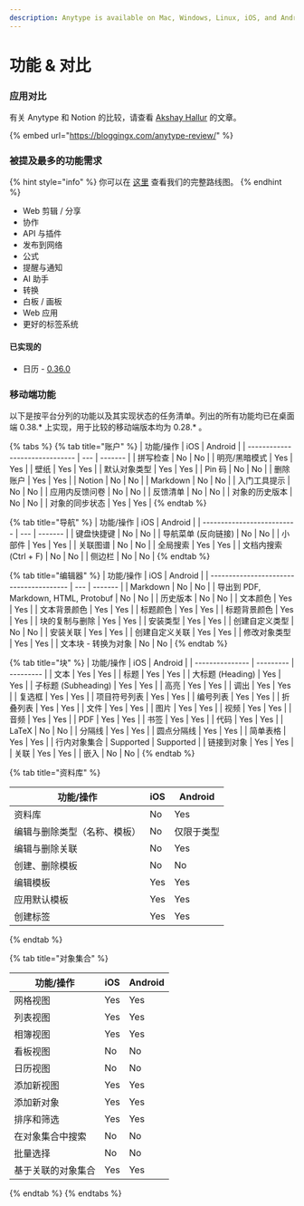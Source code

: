 ```yaml
---
description: Anytype is available on Mac, Windows, Linux, iOS, and Android.
---
```


# 功能 & 对比

### 应用对比

有关 Anytype 和 Notion 的比较，请查看 [Akshay Hallur](https://bloggingx.com/author/akshay/) 的文章。

{% embed url="https://bloggingx.com/anytype-review/" %}

### 被提及最多的功能需求

{% hint style="info" %}
你可以在 [这里](https://github.com/orgs/anyproto/projects/1/views/1) 查看我们的完整路线图。
{% endhint %}

* Web 剪辑 / 分享
* 协作
* API 与插件
* 发布到网络
* 公式
* 提醒与通知
* AI 助手
* 转换
* 白板 / 画板
* Web 应用
* 更好的标签系统

#### 已实现的

* 日历 - [0.36.0](https://community.anytype.io/t/anytype-desktop-0-36-0-released/12198)

### 移动端功能

以下是按平台分列的功能以及其实现状态的任务清单。列出的所有功能均已在桌面端 0.38.\* 上实现，用于比较的移动端版本均为 0.28.\* 。

{% tabs %}
{% tab title="账户" %}
| 功能/操作                 | iOS | Android |
| ------------------------------ | --- | ------- |
| 拼写检查                     | No  | No      |
| 明亮/黑暗模式           | Yes | Yes     |
| 壁纸                      | Yes | Yes     |
| 默认对象类型            | Yes | Yes     |
| Pin 码                       | No  | No      |
| 删除账户                 | Yes | Yes     |
| Notion                         | No  | No      |
| Markdown                       | No  | No      |
| 入门工具提示           | No  | No      |
| 应用内反馈问卷 | No  | No      |
| 反馈清单                      | No  | No      |
| 对象的历史版本         | No  | No      |
| 对象的同步状态             | Yes | Yes     |
{% endtab %}

{% tab title="导航" %}
| 功能/操作             | iOS | Android |
| -------------------------- | --- | ------- |
| 键盘快捷键         | No  | No      |
| 导航菜单 (反向链接) | No  | No      |
| 小部件                    | Yes | Yes     |
| 关联图谱                      | No  | No      |
| 全局搜索              | Yes | Yes     |
| 文档内搜索 (Ctrl + F) | No  | No      |
| 侧边栏                    | No  | No      |
{% endtab %}

{% tab title="编辑器" %}
| 功能/操作                          | iOS | Android |
| --------------------------------------- | --- | ------- |
| Markdown                                | No  | No      |
| 导出到 PDF, Markdown, HTML, Protobuf | No  | No      |
| 历史版本                         | No  | No      |
| 文本颜色                              | Yes | Yes     |
| 文本背景颜色                   | Yes | Yes     |
| 标题颜色                             | Yes | Yes     |
| 标题背景颜色                  | Yes | Yes     |
| 块的复制与删除                               | Yes | Yes     |
| 安装类型                            | Yes | Yes     |
| 创建自定义类型                      | No  | No      |
| 安装关联                        | Yes | Yes     |
| 创建自定义关联                  | Yes | Yes     |
| 修改对象类型                      | Yes | Yes     |
| 文本块 - 转换为对象           | No  | No      |
{% endtab %}

{% tab title="块" %}
| 功能/操作  | iOS       | Android   |
| --------------- | --------- | --------- |
| 文本            | Yes       | Yes       |
| 标题           | Yes       | Yes       |
| 大标题 (Heading)         | Yes       | Yes       |
| 子标题 (Subheading)      | Yes       | Yes       |
| 高亮       | Yes       | Yes       |
| 调出         | Yes       | Yes       |
| 复选框        | Yes       | Yes       |
| 项目符号列表   | Yes       | Yes       |
| 编号列表   | Yes       | Yes       |
| 折叠列表          | Yes       | Yes       |
| 文件           | Yes       | Yes       |
| 图片        | Yes       | Yes       |
| 视频           | Yes       | Yes       |
| 音频           | Yes       | Yes       |
| PDF             | Yes       | Yes       |
| 书签        | Yes       | Yes       |
| 代码            | Yes       | Yes       |
| LaTeX           | No        | No        |
| 分隔线    | Yes       | Yes       |
| 圆点分隔线    | Yes       | Yes       |
| 简单表格    | Yes       | Yes       |
| 行内对象集合      | Supported | Supported |
| 链接到对象 | Yes       | Yes       |
| 关联        | Yes       | Yes       |
| 嵌入           | No        | No        |
{% endtab %}

{% tab title="资料库" %}
<table data-full-width="false"><thead><tr><th>功能/操作</th><th>iOS</th><th>Android</th></tr></thead><tbody><tr><td>资料库</td><td>No</td><td>Yes</td></tr><tr><td>编辑与删除类型（名称、模板）</td><td>No</td><td>仅限于类型</td></tr><tr><td>编辑与删除关联</td><td>No</td><td>Yes</td></tr><tr><td>创建、删除模板</td><td>No</td><td>No</td></tr><tr><td>编辑模板</td><td>Yes</td><td>Yes</td></tr><tr><td>应用默认模板</td><td>Yes</td><td>Yes</td></tr><tr><td>创建标签</td><td>Yes</td><td>Yes</td></tr></tbody></table>
{% endtab %}

{% tab title="对象集合" %}
<table data-full-width="false"><thead><tr><th>功能/操作</th><th>iOS</th><th>Android</th></tr></thead><tbody><tr><td>网格视图</td><td>Yes</td><td>Yes</td></tr><tr><td>列表视图</td><td>Yes</td><td>Yes</td></tr><tr><td>相簿视图</td><td>Yes</td><td>Yes</td></tr><tr><td>看板视图</td><td>No</td><td>No</td></tr><tr><td>日历视图</td><td>No</td><td>No</td></tr><tr><td>添加新视图</td><td>Yes</td><td>Yes</td></tr><tr><td>添加新对象</td><td>Yes</td><td>Yes</td></tr><tr><td>排序和筛选</td><td>Yes</td><td>Yes</td></tr><tr><td>在对象集合中搜索</td><td>No</td><td>No</td></tr><tr><td>批量选择</td><td>No</td><td>No</td></tr><tr><td>基于关联的对象集合</td><td>Yes</td><td>Yes</td></tr></tbody></table>
{% endtab %}
{% endtabs %}
